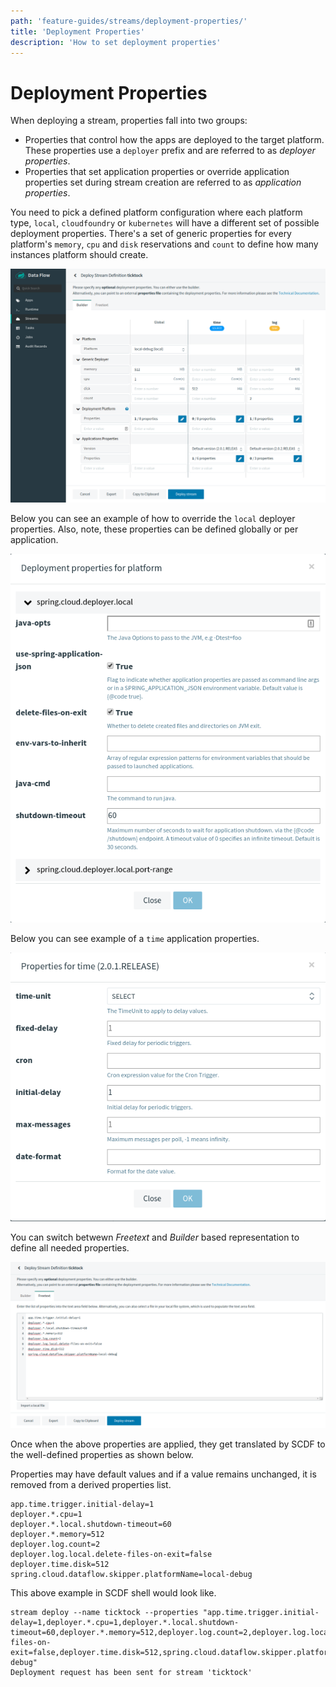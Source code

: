 ```yaml
---
path: 'feature-guides/streams/deployment-properties/'
title: 'Deployment Properties'
description: 'How to set deployment properties'
---
```


# Deployment Properties

When deploying a stream, properties fall into two groups:

- Properties that control how the apps are deployed to the target platform. These properties use a `deployer` prefix and are referred to as _deployer properties_.
- Properties that set application properties or override application properties set during stream creation are referred to as _application properties_.

You need to pick a defined platform configuration where each platform type, `local`, `cloudfoundry` or `kubernetes` will have a different set of possible deployment properties. There's a set of generic properties for every platform's `memory`, `cpu` and `disk` reservations and `count` to define how many instances platform should create.

![Deployment Properties Overview](images/deployment-properties-1.png)

Below you can see an example of how to override the `local` deployer properties. Also, note, these properties can be defined globally or per application.

![Deployment Properties Deployer Dialog](images/deployment-properties-2.png)

Below you can see example of a `time` application properties.

![Deployment Properties Application Dialog](images/deployment-properties-4.png)

You can switch betwewn _Freetext_ and _Builder_ based representation to define all needed properties.

![Deployment Properties Freetext](images/deployment-properties-3.png)

Once when the above properties are applied, they get translated by SCDF to the well-defined properties as shown below.

<!--NOTE-->

Properties may have default values and if a value remains unchanged, it is removed from a derived properties list.

<!--END_NOTE-->

```
app.time.trigger.initial-delay=1
deployer.*.cpu=1
deployer.*.local.shutdown-timeout=60
deployer.*.memory=512
deployer.log.count=2
deployer.log.local.delete-files-on-exit=false
deployer.time.disk=512
spring.cloud.dataflow.skipper.platformName=local-debug
```

This above example in SCDF shell would look like.

```
stream deploy --name ticktock --properties "app.time.trigger.initial-delay=1,deployer.*.cpu=1,deployer.*.local.shutdown-timeout=60,deployer.*.memory=512,deployer.log.count=2,deployer.log.local.delete-files-on-exit=false,deployer.time.disk=512,spring.cloud.dataflow.skipper.platformName=local-debug"
Deployment request has been sent for stream 'ticktock'
```
